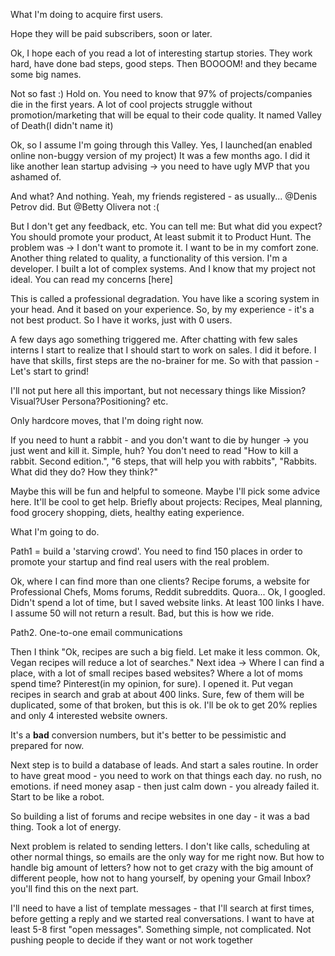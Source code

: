 What I'm doing to acquire first users.

Hope they will be paid subscribers, soon or later.

Ok, I hope each of you read a lot of interesting startup stories. They work hard, have done bad steps, good steps. Then BOOOOM! and they became some big names.

Not so fast :) Hold on. You need to know that 97% of projects/companies die in the first years. A lot of cool projects struggle without promotion/marketing that will be equal to their code quality.
It named Valley of Death(I didn't name it)

Ok, so I assume I'm going through this Valley.
Yes, I launched(an enabled online non-buggy version of my project)
It was a few months ago. I did it like another lean startup advising -> you need to have ugly MVP that you ashamed of.

And what? And nothing.
Yeah, my friends registered - as usually... @Denis Petrov did. But @Betty Olivera not :(

But I don't get any feedback, etc. You can tell me: But what did you expect? You should promote your product, At least submit it to Product Hunt. The problem was -> I don't want to promote it. I want to be in my comfort zone.
 Another thing related to quality, a functionality of this version. I'm a developer. I built a lot of complex systems. And I know that my project not ideal. You can read my concerns [here]

This is called a professional degradation. You have like a scoring system in your head.    And it based on your experience. So, by my experience - it's a not best product. So I have it works, just with 0 users.

 A few days ago something triggered me. After chatting with few sales interns I start to realize that I should start to work on sales. I did it before. I have that skills, first steps are the no-brainer for me.  So with that passion - Let's start to grind!

I'll not put here all this important, but not necessary things like Mission?Visual?User Persona?Positioning? etc.

Only hardcore moves, that I'm doing right now.

If you need to hunt a rabbit - and you don't want to die by hunger -> you just went and kill it.
Simple, huh? You don't need to read "How to kill a rabbit. Second edition.", "6 steps, that will help you with rabbits", "Rabbits. What did they do? How they think?"

Maybe this will be fun and helpful to someone.
Maybe I'll pick some advice here. It'll be cool to get help.
Briefly about projects: Recipes, Meal planning, food grocery shopping, diets, healthy eating experience.

What I'm going to do.

Path1 = build a 'starving crowd'. You need to find 150 places in order to promote your startup and find real users with the real problem.

Ok, where I can find more than one clients?
Recipe forums, a website for Professional Chefs, Moms forums, Reddit subreddits. Quora...
Ok, I googled. Didn't spend a lot of time, but I saved website links.
At least 100 links I have. I assume 50 will not return a result. Bad, but this is how we ride.


Path2. One-to-one email communications


Then I think "Ok, recipes are such a big field. Let make it less common. Ok, Vegan recipes will reduce a lot of searches." Next idea -> Where I can find a place, with a lot of small recipes based websites? Where a lot of moms spend time? Pinterest(in my opinion, for sure). I opened it. Put vegan recipes in search and grab at about 400 links. Sure, few of them will be duplicated, some of that broken, but this is ok. I'll be ok to get 20% replies and only 4 interested website owners.

It's a **bad** conversion numbers, but it's better to be pessimistic and prepared for now.

Next step is to build a database of leads. And start a sales routine.
In order to have great mood - you need to work on that things each day. no rush, no emotions. if need money asap - then just calm down - you already failed it. Start to be like a robot.

So building a list of forums and recipe websites in one day - it was a bad thing. Took a lot of energy.

Next problem is related to sending letters. I don't like calls, scheduling at other normal things, so emails are the only way for me right now. But how to handle big amount of letters? how not to get crazy with the big amount of different people, how not to hang yourself, by opening your Gmail Inbox?
you'll find this on the next part.

I'll need to have a list of template messages - that I'll search at first times, before getting a reply and we started real conversations.
I want to have at least 5-8 first "open messages". Something simple, not complicated.
Not pushing people to decide if they want or not work together
